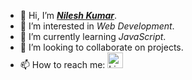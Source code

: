- 👋 Hi, I’m <i><b><a href="https://github.com/nileshkumar-sf">Nilesh Kumar</a></b></i>.
- 👀 I’m interested in <i>Web Development</i>.
- 🌱 I’m currently learning <i>JavaScript</i>.
- 💞️ I’m looking to collaborate on projects.
- 📫 How to reach me:  <a href="https://in.linkedin.com/in/nilesh-kr"><img src="https://cdn-icons-png.flaticon.com/512/174/174857.png" height="25px" alt="LinkedIn"></a>

<!--
nileshkumar-sf/nileshkumar-sf is a ✨ special ✨ repository because its `README.md` (this file) appears on your GitHub profile.
You can click the Preview link to take a look at your changes.
--->
